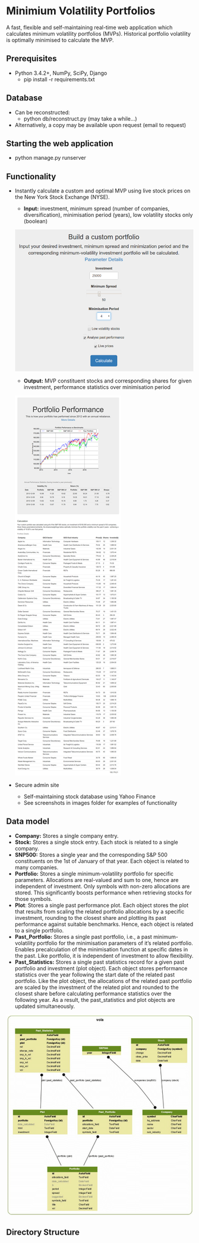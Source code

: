 # Minimium Volatility Portfolios
A fast, flexible and self-maintaining real-time web application which calculates minimum volatility portfolios (MVPs). Historical portfolio volatility is optimally minimised to calculate the MVP. 

## Prerequisites
* Python 3.4.2+, NumPy, SciPy, Django
  * pip install -r requirements.txt

## Database
* Can be reconstructed:
  * python db/reconstruct.py (may take a while...)
* Alternatively, a copy may be available upon request (email to request)

## Starting the web application
* python manage.py runserver

## Functionality
* Instantly calculate a custom and optimal MVP using live stock prices on the New York Stock Exchange (NYSE).
  * **Input:** investment, minimum spread (number of companies, diversification), minimisation period (years), low volatility stocks only (boolean)
  
  ![](images/input.png)
  
  * **Output:** MVP constituent stocks and corresponding shares for given investment, performance statistics over minimisation period
  
  ![](images/output.png)
  
* Secure admin site
  * Self-maintaining stock database using Yahoo Finance
  * See screenshots in images folder for examples of functionality


## Data model
* **Company:** Stores a single company entry.
* **Stock:** Stores a single stock entry. Each stock is related to a single company. 
* **SNP500:** Stores a single year and the corresponding S&P 500 constituents on the 1st of January of that year. Each object is related to many companies.
* **Portfolio:** Stores a single minimum-volatility portfolio for specific parameters. Allocations are real-valued and sum to one, hence are independent of investment. Only symbols with non-zero allocations are stored. This significantly boosts performance when retrieving stocks for those symbols.
* **Plot**: Stores a single past performance plot. Each object stores the plot that results from scaling the related portfolio allocations by a specific investment, rounding to the closest share and plotting its past performance against suitable benchmarks. Hence, each object is related to a single portfolio.
* **Past_Portfolio:** Stores a single past portfolio, i.e., a past minimum-volatility portfolio for the minimisation parameters of it’s related portfolio. Enables precalculation of the minimisation function at specific dates in the past. Like portfolio, it is independent of investment to allow flexibility.
* **Past_Statistics:** Stores a single past statistics record for a given past portfolio and investment (plot object). Each object stores performance statistics over the year following the start date of the related past portfolio. Like the plot object, the allocations of the related past portfolio are scaled by the investment of the related plot and rounded to the closest share before calculating performance statistics over the following year. As a result, the past_statistics and plot objects are updated simultaneously.

![](images/dataModelNew.png)

## Directory Structure

